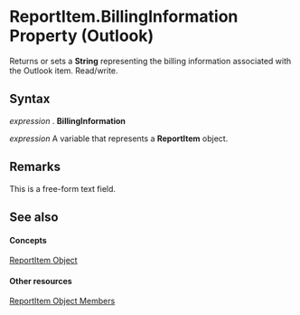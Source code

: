 
# ReportItem.BillingInformation Property (Outlook)

Returns or sets a  **String** representing the billing information associated with the Outlook item. Read/write.


## Syntax

 _expression_ . **BillingInformation**

 _expression_ A variable that represents a **ReportItem** object.


## Remarks

This is a free-form text field.


## See also


#### Concepts


[ReportItem Object](16ebe336-72e0-42f6-99d3-edecc3ea284d.md)
#### Other resources


[ReportItem Object Members](5a5662dd-e969-bbd5-129b-44609ba1cf9f.md)
